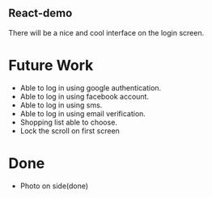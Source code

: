 ## React-demo
There will be a nice and cool interface on the login screen.<br>

# Future Work
- Able to log in using google authentication.<br>
- Able to log in using facebook account.<br>
- Able to log in using sms.<br>
- Able to log in using email verification.<br>
- Shopping list able to choose.<br>
- Lock the scroll on first screen

# Done
- Photo on side(done)

